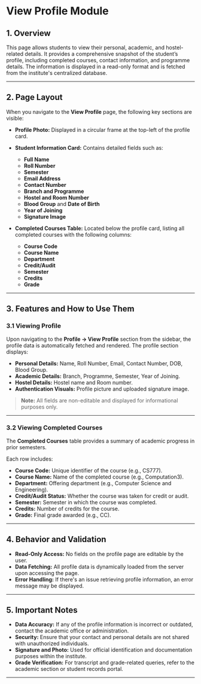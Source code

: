 # View Profile Module

## 1. Overview

This page allows students to view their personal, academic, and hostel-related details. It provides a comprehensive snapshot of the student’s profile, including completed courses, contact information, and programme details. The information is displayed in a read-only format and is fetched from the institute's centralized database.

---

## 2. Page Layout

When you navigate to the **View Profile** page, the following key sections are visible:

- **Profile Photo:** Displayed in a circular frame at the top-left of the profile card.
- **Student Information Card:** Contains detailed fields such as:
  - **Full Name**
  - **Roll Number**
  - **Semester**
  - **Email Address**
  - **Contact Number**
  - **Branch and Programme**
  - **Hostel and Room Number**
  - **Blood Group** and **Date of Birth**
  - **Year of Joining**
  - **Signature Image**

- **Completed Courses Table:** Located below the profile card, listing all completed courses with the following columns:
  - **Course Code**
  - **Course Name**
  - **Department**
  - **Credit/Audit**
  - **Semester**
  - **Credits**
  - **Grade**

---

## 3. Features and How to Use Them

### 3.1 Viewing Profile

Upon navigating to the **Profile → View Profile** section from the sidebar, the profile data is automatically fetched and rendered. The profile section displays:

- **Personal Details:** Name, Roll Number, Email, Contact Number, DOB, Blood Group.
- **Academic Details:** Branch, Programme, Semester, Year of Joining.
- **Hostel Details:** Hostel name and Room number.
- **Authentication Visuals:** Profile picture and uploaded signature image.

> **Note:** All fields are non-editable and displayed for informational purposes only.

---

### 3.2 Viewing Completed Courses

The **Completed Courses** table provides a summary of academic progress in prior semesters.

Each row includes:

- **Course Code:** Unique identifier of the course (e.g., CS777).
- **Course Name:** Name of the completed course (e.g., Computation3).
- **Department:** Offering department (e.g., Computer Science and Engineering).
- **Credit/Audit Status:** Whether the course was taken for credit or audit.
- **Semester:** Semester in which the course was completed.
- **Credits:** Number of credits for the course.
- **Grade:** Final grade awarded (e.g., CC).

---

## 4. Behavior and Validation

- **Read-Only Access:** No fields on the profile page are editable by the user.
- **Data Fetching:** All profile data is dynamically loaded from the server upon accessing the page.
- **Error Handling:** If there's an issue retrieving profile information, an error message may be displayed.

---

## 5. Important Notes

- **Data Accuracy:** If any of the profile information is incorrect or outdated, contact the academic office or administration.
- **Security:** Ensure that your contact and personal details are not shared with unauthorized individuals.
- **Signature and Photo:** Used for official identification and documentation purposes within the institute.
- **Grade Verification:** For transcript and grade-related queries, refer to the academic section or student records portal.

---
